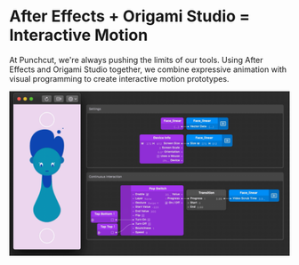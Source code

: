 # After Effects + Origami Studio = Interactive Motion

At Punchcut, we're always pushing the limits of our tools. Using After Effects and Origami Studio together, we combine expressive animation with visual programming to create interactive motion prototypes.

![image](README.gif)
